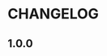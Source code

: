 # CHANGELOG

[//]: # (TODO: ask questions)
[//]: # (TODO: software version, controle version)

## 1.0.0